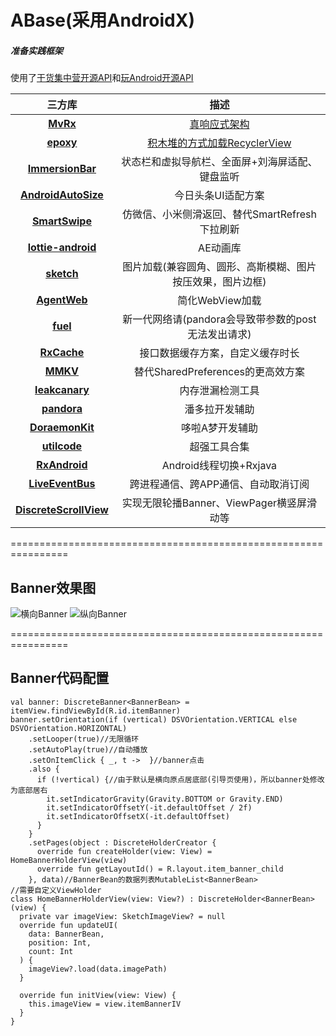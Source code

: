 # ABase(采用AndroidX)
##### 准备实践框架
使用了[干货集中营开源API](http://gank.io/api)和[玩Android开源API](https://www.wanandroid.com/blog/show/2)
  
三方库|描述
:-:|:-:
**[MvRx](https://github.com/airbnb/MvRx)**|[真响应式架构](https://www.jianshu.com/p/53240a44ec49)
**[epoxy](https://github.com/airbnb/epoxy)**|[积木堆的方式加载RecyclerView](https://www.jianshu.com/p/d62ade6077c9)
**[ImmersionBar](https://github.com/gyf-dev/ImmersionBar)**|状态栏和虚拟导航栏、全面屏+刘海屏适配、键盘监听
**[AndroidAutoSize](https://github.com/JessYanCoding/AndroidAutoSize)**|今日头条UI适配方案
**[SmartSwipe](https://qibilly.com/SmartSwipe-tutorial/)**|仿微信、小米侧滑返回、替代SmartRefresh下拉刷新
**[lottie-android](https://github.com/airbnb/lottie-android)**|AE动画库
**[sketch](https://github.com/panpf/sketch)**|图片加载(兼容圆角、圆形、高斯模糊、图片按压效果，图片边框)
**[AgentWeb](https://github.com/Justson/AgentWeb)**|简化WebView加载
**[fuel](https://github.com/kittinunf/fuel)**|新一代网络请(pandora会导致带参数的post无法发出请求)
**[RxCache](https://github.com/VictorAlbertos/RxCache)**|接口数据缓存方案，自定义缓存时长
**[MMKV](https://github.com/Tencent/MMKV)**|替代SharedPreferences的更高效方案
**[leakcanary](https://github.com/square/leakcanary/releases)**|内存泄漏检测工具
**[pandora](https://github.com/whataa/pandora/blob/master/README_CN.md)**|潘多拉开发辅助
**[DoraemonKit](https://github.com/didi/DoraemonKit/blob/master/Doc/android_cn_guide.md)**|哆啦A梦开发辅助
**[utilcode](https://github.com/Blankj/AndroidUtilCode/blob/master/lib/utilcode/README-CN.md)**|超强工具合集
**[RxAndroid](https://github.com/ReactiveX/RxAndroid)**|Android线程切换+Rxjava
**[LiveEventBus](https://github.com/JeremyLiao/LiveEventBus)**|跨进程通信、跨APP通信、自动取消订阅
**[DiscreteScrollView](https://github.com/yarolegovich/DiscreteScrollView)**|实现无限轮播Banner、ViewPager横竖屏滑动等
  
================================================================     
##  Banner效果图  
![横向Banner](https://github.com/caiyoufei/ABase/blob/master/image/horizontal_banner.gif)    ![纵向Banner](https://github.com/caiyoufei/ABase/blob/master/image/vertical_banner.gif)  

================================================================    
##  Banner代码配置
~~~
val banner: DiscreteBanner<BannerBean> = itemView.findViewById(R.id.itemBanner)
banner.setOrientation(if (vertical) DSVOrientation.VERTICAL else DSVOrientation.HORIZONTAL)
    .setLooper(true)//无限循环
    .setAutoPlay(true)//自动播放
    .setOnItemClick { _, t ->  }//banner点击
    .also {
      if (!vertical) {//由于默认是横向原点居底部(引导页使用)，所以banner处修改为底部居右
        it.setIndicatorGravity(Gravity.BOTTOM or Gravity.END)
        it.setIndicatorOffsetY(-it.defaultOffset / 2f)
        it.setIndicatorOffsetX(-it.defaultOffset)
      }
    }
    .setPages(object : DiscreteHolderCreator {
      override fun createHolder(view: View) = HomeBannerHolderView(view)
      override fun getLayoutId() = R.layout.item_banner_child
    }, data)//BannerBean的数据列表MutableList<BannerBean>
//需要自定义ViewHolder  
class HomeBannerHolderView(view: View?) : DiscreteHolder<BannerBean>(view) {
  private var imageView: SketchImageView? = null
  override fun updateUI(
    data: BannerBean,
    position: Int,
    count: Int
  ) {
    imageView?.load(data.imagePath)
  }

  override fun initView(view: View) {
    this.imageView = view.itemBannerIV
  }
}
~~~
